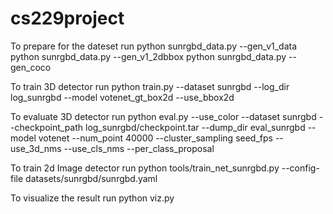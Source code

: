 # cs229project

To prepare for the dateset run
python sunrgbd_data.py --gen_v1_data
python sunrgbd_data.py --gen_v1_2dbbox
python sunrgbd_data.py --gen_coco

To train 3D detector run
python train.py --dataset sunrgbd --log_dir log_sunrgbd --model votenet_gt_box2d --use_bbox2d

To evaluate 3D detector run
python eval.py --use_color --dataset sunrgbd --checkpoint_path log_sunrgbd/checkpoint.tar --dump_dir eval_sunrgbd --model votenet --num_point 40000 --cluster_sampling seed_fps --use_3d_nms --use_cls_nms --per_class_proposal

To train 2d Image detector run
python tools/train_net_sunrgbd.py  --config-file datasets/sunrgbd/sunrgbd.yaml

To visualize the result run
python viz.py
